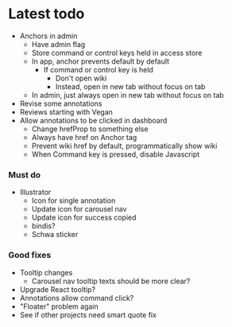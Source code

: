 # Latest todo
* Anchors in admin
    * Have admin flag
    * Store command or control keys held in access store
    * In app, anchor prevents default by default
        * If command or control key is held
            * Don't open wiki
            * Instead, open in new tab without focus on tab
    * In admin, just always open in new tab without focus on tab
* Revise some annotations
* Reviews starting with Vegan
* Allow annotations to be clicked in dashboard
    * Change hrefProp to something else
    * Always have href on Anchor tag
    * Prevent wiki href by default, programmatically show wiki
    * When Command key is pressed, disable Javascript

### Must do
* Illustrator
    * Icon for single annotation
    * Update icon for carousel nav
    * Update icon for success copied
    * bindis?
    * Schwa sticker

### Good fixes
* Tooltip changes
    * Carousel nav tooltip texts should be more clear?
* Upgrade React tooltip?
* Annotations allow command click?
* "Floater" problem again
* See if other projects need smart quote fix